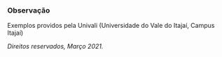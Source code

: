 ### Observação

Exemplos providos pela Univali (Universidade do Vale do Itajaí, Campus Itajaí)

_Direitos reservados, Março 2021._
